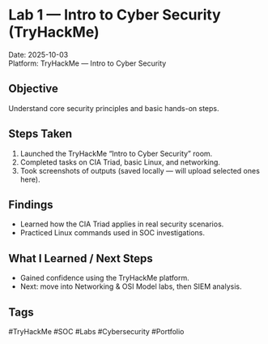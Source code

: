 # Lab 1 — Intro to Cyber Security (TryHackMe)
Date: 2025-10-03  
Platform: TryHackMe — Intro to Cyber Security  

## Objective
Understand core security principles and basic hands-on steps.  

## Steps Taken
1. Launched the TryHackMe “Intro to Cyber Security” room.  
2. Completed tasks on CIA Triad, basic Linux, and networking.  
3. Took screenshots of outputs (saved locally — will upload selected ones here).  

## Findings
- Learned how the CIA Triad applies in real security scenarios.  
- Practiced Linux commands used in SOC investigations.  

## What I Learned / Next Steps
- Gained confidence using the TryHackMe platform.  
- Next: move into Networking & OSI Model labs, then SIEM analysis.  

## Tags
#TryHackMe #SOC #Labs #Cybersecurity #Portfolio
